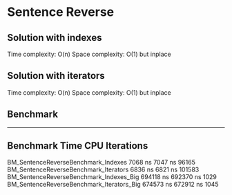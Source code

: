 # Sentence Reverse

## Solution with indexes

Time complexity: O(n)
Space complexity: O(1) but inplace

## Solution with iterators

Time complexity: O(n)
Space complexity: O(1) but inplace

## Benchmark

------------------------------------------------------------------------------------
Benchmark                                          Time             CPU   Iterations
------------------------------------------------------------------------------------
BM_SentenceReverseBenchmark_Indexes             7068 ns         7047 ns        96165
BM_SentenceReverseBenchmark_Iterators           6836 ns         6821 ns       101583
BM_SentenceReverseBenchmark_Indexes_Big       694118 ns       692370 ns         1029
BM_SentenceReverseBenchmark_Iterators_Big     674573 ns       672912 ns         1045
